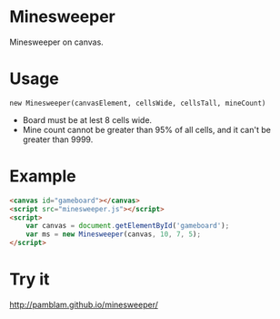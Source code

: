 # Minesweeper

Minesweeper on canvas.

# Usage

`new Minesweeper(canvasElement, cellsWide, cellsTall, mineCount)`

 - Board must be at lest 8 cells wide. 
 - Mine count cannot be greater than 95% of all cells, and it can't be greater than 9999.

# Example

```html
<canvas id="gameboard"></canvas>
<script src="minesweeper.js"></script>
<script>
	var canvas = document.getElementById('gameboard');
	var ms = new Minesweeper(canvas, 10, 7, 5);
</script>
```

# Try it

http://pamblam.github.io/minesweeper/